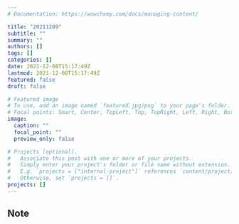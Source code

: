 ```yaml
---
# Documentation: https://wowchemy.com/docs/managing-content/

title: "20211209"
subtitle: ""
summary: ""
authors: []
tags: []
categories: []
date: 2021-12-08T15:17:49Z
lastmod: 2021-12-08T15:17:49Z
featured: false
draft: false

# Featured image
# To use, add an image named `featured.jpg/png` to your page's folder.
# Focal points: Smart, Center, TopLeft, Top, TopRight, Left, Right, BottomLeft, Bottom, BottomRight.
image:
  caption: ""
  focal_point: ""
  preview_only: false

# Projects (optional).
#   Associate this post with one or more of your projects.
#   Simply enter your project's folder or file name without extension.
#   E.g. `projects = ["internal-project"]` references `content/project/deep-learning/index.md`.
#   Otherwise, set `projects = []`.
projects: []
---
```


## Note

